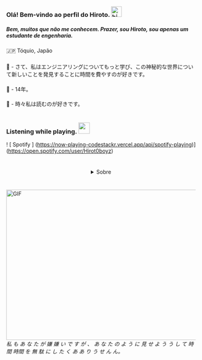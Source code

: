 

### Olá! Bem-vindo ao perfil do Hiroto. <img src = "https://cdn.discordapp.com/attachments/750576652290883584/800922070635642900/733558500575281204.gif" width = "28px" alt = "hi">

##### Bem, muitos que não me conhecem. Prazer, sou Hiroto, sou apenas um estudante de engenharia.

### 
 🇯🇵 Tóquio, Japão
#####
📓 - さて、私はエンジニアリングについてもっと学び、この神秘的な世界について新しいことを発見することに時間を費やすのが好きです。
####
🖤 - 14年。
####
🔖 - 時々私は読むのが好きです。
#



###  Listening while playing. <img src = "https://cdn.discordapp.com/attachments/750576652290883584/796410290484805642/fogorainbow_midnight.gif" height = "30px" width = "30px" />  

! [ Spotify ] (https://now-playing-codestackr.vercel.app/api/spotify-playing)] (https://open.spotify.com/user/Hirot0boyz)
#

<details style = 'text-align: center;' align = 'center'> <summary> Sobre </summary>
#
! [ Estatísticas do github de Anurag ] (https://github-readme-stats.vercel.app/api?username=Hirotooz&show_icons=true&theme=radical)
</details>

#

<img align = "right" alt = "GIF" height = "400" width = "800" src = "https://github.com/Hirotooz/Hiro/blob/main/61606933d744cf18e68f2a008d0d2b58.gif" /> <br>

###### 私 も あ な た が 嫌 嫌 い で す が 、 あ な た の よ う に 見 せ よ う う し て 時間 時間 を 無 駄 に し た く あ あ り う せ ん ん。
